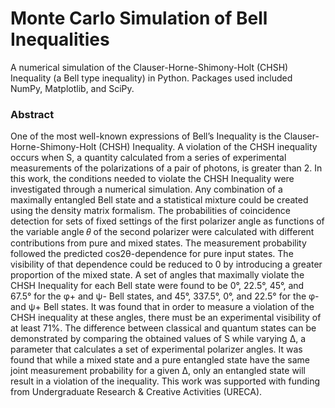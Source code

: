 # Monte Carlo Simulation of Bell Inequalities
A numerical simulation of the Clauser-Horne-Shimony-Holt (CHSH) Inequality (a Bell type inequality) in Python.
Packages used included NumPy, Matplotlib, and SciPy.

### Abstract

One of the most well-known expressions of Bell’s Inequality is the Clauser-Horne-Shimony-Holt
(CHSH) Inequality. A violation of the CHSH inequality occurs when S, a quantity calculated
from a series of experimental measurements of the polarizations of a pair of photons, is greater
than 2. In this work, the conditions needed to violate the CHSH Inequality were investigated
through a numerical simulation. Any combination of a maximally entangled Bell state and a
statistical mixture could be created using the density matrix formalism. The probabilities of
coincidence detection for sets of fixed settings of the first polarizer angle as functions of the
variable angle 𝜃 of the second polarizer were calculated with different contributions from pure
and mixed states. The measurement probability followed the predicted cos2θ-dependence for
pure input states. The visibility of that dependence could be reduced to 0 by introducing a greater
proportion of the mixed state. A set of angles that maximally violate the CHSH Inequality for
each Bell state were found to be 0°, 22.5°, 45°, and 67.5° for the φ+ and ψ- Bell states, and 45°,
337.5°, 0°, and 22.5° for the φ- and ψ+ Bell states. It was found that in order to measure a
violation of the CHSH inequality at these angles, there must be an experimental visibility of at
least 71%. The difference between classical and quantum states can be demonstrated by
comparing the obtained values of S while varying Δ, a parameter that calculates a set of
experimental polarizer angles. It was found that while a mixed state and a pure entangled state
have the same joint measurement probability for a given Δ, only an entangled state will result in
a violation of the inequality. This work was supported with funding from Undergraduate
Research & Creative Activities (URECA).
